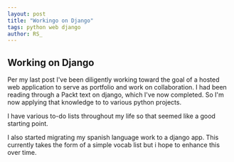```yaml
---
layout: post
title: "Workingo on Django"
tags: python web django
author: RS_
---
```


## Working on Django

Per my last post I've been diligently working toward the goal of a hosted web application to serve as portfolio and work on collaboration.  I had been reading through a Packt text on django, which I've now completed.  So I'm now applying that knowledge to to various python projects.

I have various to-do lists throughout my life so that seemed like a good starting point.  

I also started migrating my spanish language work to a django app.  This currently takes the form of a simple vocab list but i hope to enhance this over time.